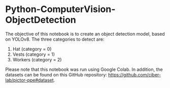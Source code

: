 # Python-ComputerVision-ObjectDetection

The objective of this notebook is to create an object detection model, based on YOLOv8. The three categories to detect are:

1. Hat (category = 0)
2. Vests (category = 1)
3. Workers (category = 2)

Please note that this notebook was run using Google Colab. In addition, the datasets can be found on this GitHub repository: https://github.com/ciber-lab/pictor-ppe#dataset.
